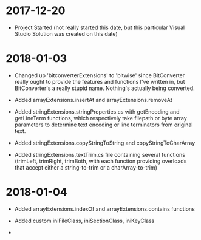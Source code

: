 # 2017-12-20

* Project Started (not really started this date, but this particular Visual Studio Solution was created on this date)

# 2018-01-03

* Changed up 'bitconverterExtensions' to 'bitwise' since BitConverter really ought to provide the features and functions I've written in, but BitConverter's a really stupid name.  Nothing's actually being converted.

* Added arrayExtensions.insertAt and arrayExtensions.removeAt

* Added stringExtensions.stringProperties.cs with getEncoding and getLineTerm functions, which respectively take filepath or byte array parameters to determine text encoding or line terminators from original text.

* Added stringExtensions.copyStringToString and copyStringToCharArray

* Added stringExtensions.textTrim.cs file containing several functions (trimLeft, trimRight, trimBoth, with each function providing overloads that accept either a string-to-trim or a charArray-to-trim)

# 2018-01-04

* Added arrayExtensions.indexOf and arrayExtensions.contains functions

* Added custom iniFileClass, iniSectionClass, iniKeyClass

* 